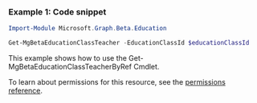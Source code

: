 ### Example 1: Code snippet

```powershell
Import-Module Microsoft.Graph.Beta.Education

Get-MgBetaEducationClassTeacher -EducationClassId $educationClassId
```
This example shows how to use the Get-MgBetaEducationClassTeacherByRef Cmdlet.

To learn about permissions for this resource, see the [permissions reference](/graph/permissions-reference).

